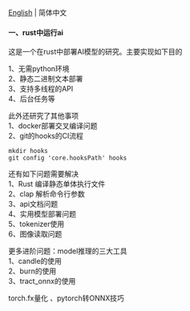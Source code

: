 [English](README.md) | 简体中文

#### 一、rust中运行ai

这是一个在rust中部署AI模型的研究。主要实现如下目的

1、无需python环境  
2、静态二进制文本部署  
3、支持多线程的API   
4、后台任务等   

此外还研究了其他事项  
1、docker部署交叉编译问题  
2、git的hooks的CI流程

```shell
mkdir hooks
git config 'core.hooksPath' hooks
```

还有如下问题需要解决  
1、Rust 编译静态单体执行文件    
2、clap 解析命令行参数  
3、api文档问题  
4、实用模型部署问题  
5、tokenizer使用  
6、图像读取问题

更多进阶问题：model推理的三大工具  
1、candle的使用  
2、burn的使用  
3、tract_onnx的使用


torch.fx量化 、pytorch转ONNX技巧



